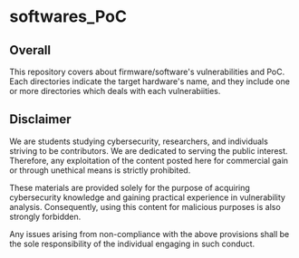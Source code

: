 # softwares_PoC

## Overall

This repository covers about firmware/software's vulnerabilities and PoC.
Each directories indicate the target hardware's name, and they include one or more directories which deals with each vulnerabiities.

## Disclaimer

We are students studying cybersecurity, researchers, and individuals striving to be contributors. We are dedicated to serving the public interest. Therefore, any exploitation of the content posted here for commercial gain or through unethical means is strictly prohibited.

These materials are provided solely for the purpose of acquiring cybersecurity knowledge and gaining practical experience in vulnerability analysis. Consequently, using this content for malicious purposes is also strongly forbidden.

Any issues arising from non-compliance with the above provisions shall be the sole responsibility of the individual engaging in such conduct.